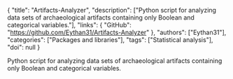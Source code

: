 {
  "title": "Artifacts-Analyzer",
  "description": ["Python script for analyzing data sets of archaeological artifacts containing only Boolean and categorical variables."],
  "links": {
    "GitHub": "https://github.com/Eythan31/Artifacts-Analyzer"
  },
  "authors": ["Eythan31"],
  "categories": ["Packages and libraries"],
  "tags": ["Statistical analysis"],
  "doi": null
}

<!-- Generated by csv2md.R – do not edit by hand -->

Python script for analyzing data sets of archaeological artifacts containing only Boolean and categorical variables.